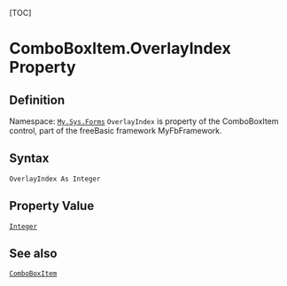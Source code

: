 [TOC]
# ComboBoxItem.OverlayIndex Property

## Definition
Namespace: [`My.Sys.Forms`](My.Sys.Forms.md)
`OverlayIndex` is property of the ComboBoxItem control, part of the freeBasic framework MyFbFramework.
## Syntax
```freeBasic
OverlayIndex As Integer
```
## Property Value
[`Integer`]("https://www.freebasic.net/wiki/KeyPgInteger")
## See also
[`ComboBoxItem`](ComboBoxItem.md)
